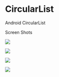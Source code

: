 CircularList
============

Android CircularList

Screen Shots

![](https://github.com/SwapnilChaudhari/CircularList/blob/master/circularList1.png)

![](https://github.com/SwapnilChaudhari/CircularList/blob/master/circularList2.png)

![](https://github.com/SwapnilChaudhari/CircularList/blob/master/circularList3.png)

![](https://github.com/SwapnilChaudhari/CircularList/blob/master/circularList4.png)
